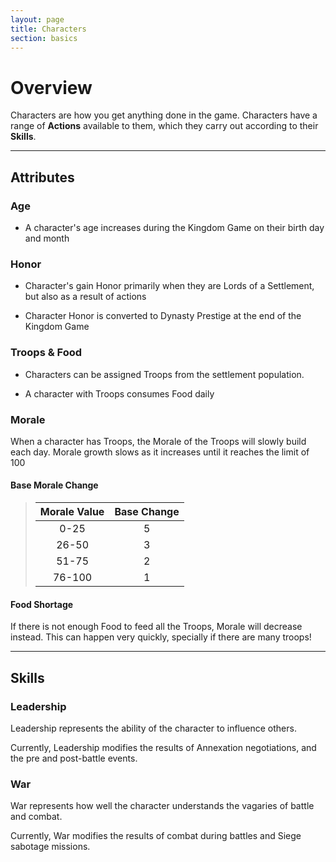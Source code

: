```yaml
---
layout: page
title: Characters
section: basics
---
```


# Overview

Characters are how you get anything done in the game. Characters have a range of **Actions** available to them, which they carry out according to their **Skills**.

---

## Attributes

### Age

* A character's age increases during the Kingdom Game on their birth day and month

### Honor

* Character's gain Honor primarily when they are Lords of a Settlement, but also as a result of actions

* Character Honor is converted to Dynasty Prestige at the end of the Kingdom Game

### Troops & Food

* Characters can be assigned Troops from the settlement population.

* A character with Troops consumes Food daily

### Morale

When a character has Troops, the Morale of the Troops will slowly build each day. Morale growth slows as it increases until it reaches the limit of 100

#### Base Morale Change

>| Morale Value  | Base Change  |
>|:-:|:-:|
>| 0-25  | 5 |
>| 26-50  | 3 |
>| 51-75  | 2 |
>| 76-100  | 1 |

#### Food Shortage

If there is not enough Food to feed all the Troops, Morale will decrease instead. This can happen very quickly, specially if there are many troops!

---

## Skills

### Leadership

Leadership represents the ability of the character to influence others.

Currently, Leadership modifies the results of Annexation negotiations, and the pre and post-battle events.

### War

War represents how well the character understands the vagaries of battle and combat.

Currently, War modifies the results of combat during battles and Siege sabotage missions.
<!-- <span style="color:blue"> blue text</span> -->
